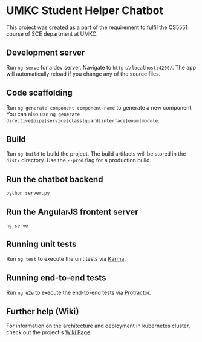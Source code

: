 # UMKC Student Helper Chatbot

This project was created as a part of the requirement to fulfil the CS5551 course of SCE department at UMKC.

## Development server

Run `ng serve` for a dev server. Navigate to `http://localhost:4200/`. The app will automatically reload if you change any of the source files.

## Code scaffolding

Run `ng generate component component-name` to generate a new component. You can also use `ng generate directive|pipe|service|class|guard|interface|enum|module`.

## Build

Run `ng build` to build the project. The build artifacts will be stored in the `dist/` directory. Use the `--prod` flag for a production build.

## Run the chatbot backend

`python server.py`

## Run the AngularJS frontent server

`ng serve`

## Running unit tests

Run `ng test` to execute the unit tests via [Karma](https://karma-runner.github.io).

## Running end-to-end tests

Run `ng e2e` to execute the end-to-end tests via [Protractor](http://www.protractortest.org/).

## Further help (Wiki)

For information on the architecture and deployment in kubernetes cluster, check out the project's [Wiki Page](https://github.com/srichakradhar/CS5551-Team1-StudentBot/wiki).
